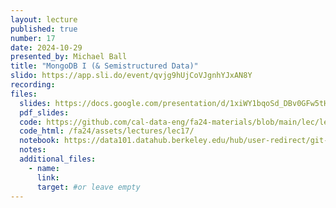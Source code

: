 ```yaml
---
layout: lecture
published: true
number: 17
date: 2024-10-29
presented_by: Michael Ball
title: "MongoDB I (& Semistructured Data)"
slido: https://app.sli.do/event/qvjg9hUjCoVJgnhYJxAN8Y
recording:
files:
  slides: https://docs.google.com/presentation/d/1xiWY1bqoSd_DBv0GFw5tHoFlBExwiU3frRoxmz4EUYY/edit
  pdf_slides:
  code: https://github.com/cal-data-eng/fa24-materials/blob/main/lec/lec17-mongo_i/lec17.ipynb
  code_html: /fa24/assets/lectures/lec17/
  notebook: https://data101.datahub.berkeley.edu/hub/user-redirect/git-pull?repo=https%3A%2F%2Fgithub.com%2Fcal-data-eng%2Ffa24-materials&branch=main&urlpath=lab%2Ftree%2Ffa24-materials%2Flec%2Flec17-mongo_i%2Flec17.ipynb&branch=main
  notes:
  additional_files:
    - name:
      link:
      target: #or leave empty
---
```

